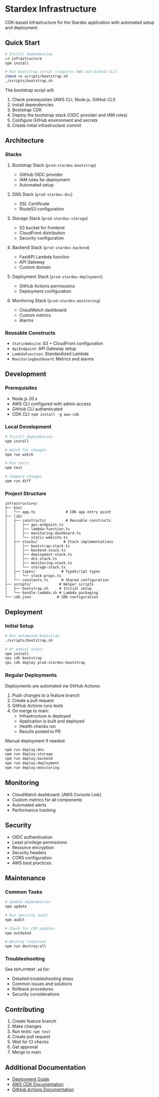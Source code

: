# Stardex Infrastructure

CDK-based infrastructure for the Stardex application with automated setup and deployment.

## Quick Start

```bash
# Install dependencies
cd infrastructure
npm install

# Run bootstrap script (requires AWS and GitHub CLI)
chmod +x scripts/bootstrap.sh
./scripts/bootstrap.sh
```

The bootstrap script will:

1. Check prerequisites (AWS CLI, Node.js, GitHub CLI)
2. Install dependencies
3. Bootstrap CDK
4. Deploy the bootstrap stack (OIDC provider and IAM roles)
5. Configure GitHub environment and secrets
6. Create initial infrastructure commit

## Architecture

### Stacks

1. Bootstrap Stack (`prod-stardex-bootstrap`)

   - GitHub OIDC provider
   - IAM roles for deployment
   - Automated setup

2. DNS Stack (`prod-stardex-dns`)

   - SSL Certificate
   - Route53 configuration

3. Storage Stack (`prod-stardex-storage`)

   - S3 bucket for frontend
   - CloudFront distribution
   - Security configuration

4. Backend Stack (`prod-stardex-backend`)

   - FastAPI Lambda function
   - API Gateway
   - Custom domain

5. Deployment Stack (`prod-stardex-deployment`)

   - GitHub Actions permissions
   - Deployment configuration

6. Monitoring Stack (`prod-stardex-monitoring`)
   - CloudWatch dashboard
   - Custom metrics
   - Alarms

### Reusable Constructs

- `StaticWebsite`: S3 + CloudFront configuration
- `ApiEndpoint`: API Gateway setup
- `LambdaFunction`: Standardized Lambda
- `MonitoringDashboard`: Metrics and alarms

## Development

### Prerequisites

- Node.js 20.x
- AWS CLI configured with admin access
- GitHub CLI authenticated
- CDK CLI: `npm install -g aws-cdk`

### Local Development

```bash
# Install dependencies
npm install

# Watch for changes
npm run watch

# Run tests
npm test

# Compare changes
npm run diff
```

### Project Structure

```
infrastructure/
├── bin/
│   └── app.ts              # CDK app entry point
├── lib/
│   ├── constructs/         # Reusable constructs
│   │   ├── api-endpoint.ts
│   │   ├── lambda-function.ts
│   │   ├── monitoring-dashboard.ts
│   │   └── static-website.ts
│   ├── stacks/            # Stack implementations
│   │   ├── bootstrap-stack.ts
│   │   ├── backend-stack.ts
│   │   ├── deployment-stack.ts
│   │   ├── dns-stack.ts
│   │   ├── monitoring-stack.ts
│   │   └── storage-stack.ts
│   ├── types/            # TypeScript types
│   │   └── stack-props.ts
│   └── constants.ts      # Shared configuration
├── scripts/             # Helper scripts
│   ├── bootstrap.sh     # Initial setup
│   └── bundle-lambda.sh # Lambda packaging
└── cdk.json            # CDK configuration
```

## Deployment

### Initial Setup

```bash
# Run automated bootstrap
./scripts/bootstrap.sh

# Or manual steps:
npm install
npx cdk bootstrap
npx cdk deploy prod-stardex-bootstrap
```

### Regular Deployments

Deployments are automated via GitHub Actions:

1. Push changes to a feature branch
2. Create a pull request
3. GitHub Actions runs tests
4. On merge to main:
   - Infrastructure is deployed
   - Application is built and deployed
   - Health checks run
   - Results posted to PR

Manual deployment if needed:

```bash
npm run deploy:dns
npm run deploy:storage
npm run deploy:backend
npm run deploy:deployment
npm run deploy:monitoring
```

## Monitoring

- CloudWatch dashboard: [AWS Console Link]
- Custom metrics for all components
- Automated alerts
- Performance tracking

## Security

- OIDC authentication
- Least privilege permissions
- Resource encryption
- Security headers
- CORS configuration
- AWS best practices

## Maintenance

### Common Tasks

```bash
# Update dependencies
npm update

# Run security audit
npm audit

# Check for CDK updates
npm outdated

# Destroy resources
npm run destroy:all
```

### Troubleshooting

See `DEPLOYMENT.md` for:

- Detailed troubleshooting steps
- Common issues and solutions
- Rollback procedures
- Security considerations

## Contributing

1. Create feature branch
2. Make changes
3. Run tests: `npm test`
4. Create pull request
5. Wait for CI checks
6. Get approval
7. Merge to main

## Additional Documentation

- [Deployment Guide](./DEPLOYMENT.md)
- [AWS CDK Documentation](https://docs.aws.amazon.com/cdk/latest/guide/)
- [GitHub Actions Documentation](https://docs.github.com/en/actions)
